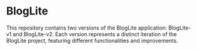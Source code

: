 # BlogLite
This repository contains two versions of the BlogLite application: BlogLite-v1 and BlogLite-v2. Each version represents a distinct iteration of the BlogLite project, featuring different functionalities and improvements.
